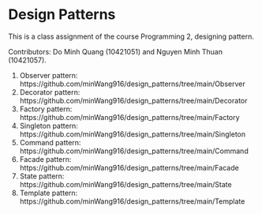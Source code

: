 # Design Patterns

This is a class assignment of the course Programming 2, designing pattern.

Contributors: Do Minh Quang (10421051) and Nguyen Minh Thuan (10421057).

<ol>
<li>Observer pattern: https://github.com/minWang916/design_patterns/tree/main/Observer </li>
<li>Decorator pattern: https://github.com/minWang916/design_patterns/tree/main/Decorator</li>
<li>Factory pattern: https://github.com/minWang916/design_patterns/tree/main/Factory</li>
<li>Singleton pattern: https://github.com/minWang916/design_patterns/tree/main/Singleton</li>
<li>Command pattern: https://github.com/minWang916/design_patterns/tree/main/Command</li>
<li>Facade pattern: https://github.com/minWang916/design_patterns/tree/main/Facade</li>
<li>State pattern: https://github.com/minWang916/design_patterns/tree/main/State</li>
<li>Template pattern: https://github.com/minWang916/design_patterns/tree/main/Template</li>
</ol>                           
